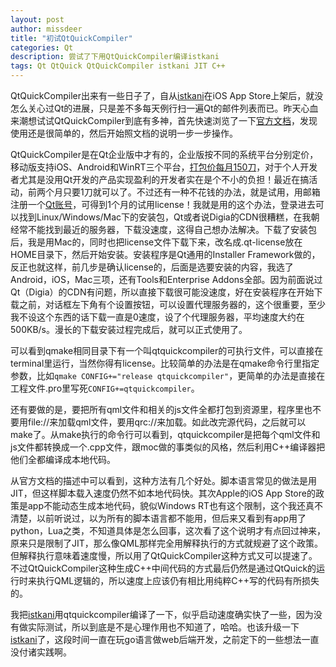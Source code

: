```yaml
---
layout: post
author: missdeer
title: "初试QtQuickCompiler"
categories: Qt
description: 尝试了下用QtQuickCompiler编译istkani
tags: Qt QtQuick QtQuickCompiler istkani JIT C++
---
```

QtQuickCompiler出来有一些日子了，自从[istkani](https://itunes.apple.com/cn/app/istkani-le-tou-xing-cai-piao/id841279537)在iOS App Store上架后，就没怎么关心过Qt的进展，只是差不多每天例行扫一遍Qt的邮件列表而已。昨天心血来潮想试试QtQuickCompiler到底有多神，首先快速浏览了一下[官方文档](http://doc.qt.digia.com/QtQuickCompiler/index.html)，发现使用还是很简单的，然后开始照文档的说明一步一步操作。

QtQuickCompiler是在Qt企业版中才有的，企业版按不同的系统平台分别定价，移动版支持iOS、Android和WinRT三个平台，[打包价每月150刀](http://qt.digia.com/buy/)，对于个人开发者尤其是没用Qt开发的产品实现盈利的开发者实在是个不小的负担！最近在搞活动，前两个月只要1刀就可以了。不过还有一种不花钱的办法，就是试用，用邮箱注册一个[Qt账号](https://login.qt.digia.com/)，可得到1个月的试用license！我就是用的这个办法，登录进去可以找到Linux/Windows/Mac下的安装包，Qt或者说Digia的CDN很糟糕，在我朝经常不能找到最近的服务器，下载没速度，这得自己想办法解决。下载了安装包后，我是用Mac的，同时也把license文件下载下来，改名成.qt-license放在HOME目录下，然后开始安装。安装程序是Qt通用的Installer Framework做的，反正也就这样，前几步是确认license的，后面是选要安装的内容，我选了Android，iOS，Mac三项，还有Tools和Enterprise Addons全部。因为前面说过Qt（Digia）的CDN有问题，所以直接下载很可能没速度，好在安装程序在开始下载之前，对话框左下角有个设置按钮，可以设置代理服务器的，这个很重要，至少我不设这个东西的话下载一直是0速度，设了个代理服务器，平均速度大约在500KB/s。漫长的下载安装过程完成后，就可以正式使用了。

可以看到qmake相同目录下有一个叫qtquickcompiler的可执行文件，可以直接在terminal里运行，当然你得有license。比较简单的办法是在qmake命令行里指定参数，比如`qmake CONFIG+="release qtquickcompiler"`，更简单的办法是直接在工程文件.pro里写死`CONFIG+=qtquickcompiler`。

还有要做的是，要把所有qml文件和相关的js文件全都打包到资源里，程序里也不要用file://来加载qml文件，要用qrc://来加载。如此改完源代码，之后就可以make了。从make执行的命令行可以看到，qtquickcompiler是把每个qml文件和js文件都转换成一个.cpp文件，跟moc做的事类似的风格，然后利用C++编译器把他们全都编译成本地代码。

从官方文档的描述中可以看到，这种方法有几个好处。脚本语言常见的做法是用JIT，但这样脚本载入速度仍然不如本地代码快。其次Apple的iOS App Store的政策是app不能动态生成本地代码，貌似Windows RT也有这个限制，这个我还真不清楚，以前听说过，以为所有的脚本语言都不能用，但后来又看到有app用了python，Lua之类，不知道具体是怎么回事，这次看了这个说明才有点回过神来，原来只是限制了JIT，那么像QML那样完全用解释执行的方式就规避了这个政策。但解释执行意味着速度慢，所以用了QtQuickCompiler这种方式又可以提速了。不过QtQuickCompiler这种生成C++中间代码的方式最后仍然是通过QtQuick的运行时来执行QML逻辑的，所以速度上应该仍有相比用纯粹C++写的代码有所损失的。

我把[istkani](https://itunes.apple.com/cn/app/istkani-le-tou-xing-cai-piao/id841279537)用qtquickcompiler编译了一下，似乎启动速度确实快了一些，因为没有做实际测试，所以到底是不是心理作用也不知道了，哈哈。也该升级一下[istkani](https://itunes.apple.com/cn/app/istkani-le-tou-xing-cai-piao/id841279537)了，这段时间一直在玩go语言做web后端开发，之前定下的一些想法一直没付诸实践啊。
